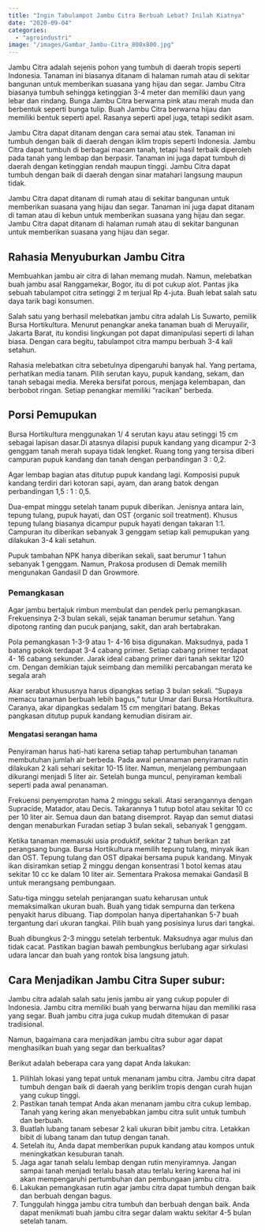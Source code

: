 ```yaml
---
title: "Ingin Tabulampot Jambu Citra Berbuah Lebat? Inilah Kiatnya"
date: "2020-09-04"
categories: 
  - "agroindustri"
image: "/images/Gambar_Jambu-Citra_800x800.jpg"
---
```


Jambu Citra adalah sejenis pohon yang tumbuh di daerah tropis seperti Indonesia. Tanaman ini biasanya ditanam di halaman rumah atau di sekitar bangunan untuk memberikan suasana yang hijau dan segar. Jambu Citra biasanya tumbuh sehingga ketinggian 3-4 meter dan memiliki daun yang lebar dan rindang. Bunga Jambu Citra berwarna pink atau merah muda dan berbentuk seperti bunga tulip. Buah Jambu Citra berwarna hijau dan memiliki bentuk seperti apel. Rasanya seperti apel juga, tetapi sedikit asam.

Jambu Citra dapat ditanam dengan cara semai atau stek. Tanaman ini tumbuh dengan baik di daerah dengan iklim tropis seperti Indonesia. Jambu Citra dapat tumbuh di berbagai macam tanah, tetapi hasil terbaik diperoleh pada tanah yang lembap dan berpasir. Tanaman ini juga dapat tumbuh di daerah dengan ketinggian rendah maupun tinggi. Jambu Citra dapat tumbuh dengan baik di daerah dengan sinar matahari langsung maupun tidak.

Jambu Citra dapat ditanam di rumah atau di sekitar bangunan untuk memberikan suasana yang hijau dan segar. Tanaman ini juga dapat ditanam di taman atau di kebun untuk memberikan suasana yang hijau dan segar. Jambu Citra dapat ditanam di halaman rumah atau di sekitar bangunan untuk memberikan suasana yang hijau dan segar.

## Rahasia Menyuburkan Jambu Citra

Membuahkan jambu air citra di lahan memang mudah. Namun, melebatkan buah jambu asal Ranggamekar, Bogor, itu di pot cukup alot. Pantas jika sebuah tabulampot citra setinggi 2 m terjual Rp 4-juta. Buah lebat salah satu daya tarik bagi konsumen.

Salah satu yang berhasil melebatkan jambu citra adalah Lis Suwarto, pemilik Bursa Hortikultura. Menurut penangkar aneka tanaman buah di Meruyailir, Jakarta Barat, itu kondisi lingkungan pot dapat dimanipulasi seperti di lahan biasa. Dengan cara begitu, tabulampot citra mampu berbuah 3-4 kali setahun.

Rahasia melebatkan citra sebetulnya dipengaruhi banyak hal. Yang pertama, perhatikan media tanam. Pilih serutan kayu, pupuk kandang, sekam, dan tanah sebagai media. Mereka bersifat porous, menjaga kelembapan, dan berbobot ringan. Setiap penangkar memiliki “racikan” berbeda.

## Porsi Pemupukan

Bursa Hortikultura menggunakan 1/ 4 serutan kayu atau setinggi 15 cm sebagai lapisan dasar.Di atasnya dilapisi pupuk kandang yang dicampur 2-3 genggam tanah merah supaya tidak lengket. Ruang tong yang tersisa diberi campuran pupuk kandang dan tanah dengan perbandingan 3 : 0,2.

Agar lembap bagian atas ditutup pupuk kandang lagi. Komposisi pupuk kandang terdiri dari kotoran sapi, ayam, dan arang batok dengan perbandingan 1,5 : 1 : 0,5.

Dua-empat minggu setelah tanam pupuk diberikan. Jenisnya antara lain, tepung tulang, pupuk hayati, dan OST {organic soil treatment). Khusus tepung tulang biasanya dicampur pupuk hayati dengan takaran 1:1. Campuran itu diberikan sebanyak 3 genggam setiap kali pemupukan yang dilakukan 3-4 kali setahun.

Pupuk tambahan NPK hanya diberikan sekali, saat berumur 1 tahun sebanyak 1 genggam. Namun, Prakosa produsen di Demak memilih mengunakan Gandasil D dan Growmore.

### Pemangkasan

Agar jambu bertajuk rimbun membulat dan pendek perlu pemangkasan. Frekuensinya 2-3 bulan sekali, sejak tanaman berumur setahun. Yang dipotong ranting dan pucuk panjang, sakit, dan arah bertabrakan.

Pola pemangkasan 1-3-9 atau 1- 4-16 bisa digunakan. Maksudnya, pada 1 batang pokok terdapat 3-4 cabang primer. Setiap cabang primer terdapat 4- 16 cabang sekunder. Jarak ideal cabang primer dari tanah sekitar 120 cm. Dengan demikian tajuk seimbang dan memiliki percabangan merata ke segala arah

Akar serabut khususnya harus dipangkas setiap 3 bulan sekali. “Supaya memacu tanaman berbuah lebih bagus,” tutur Umar dari Bursa Hortikultura. Caranya, akar dipangkas sedalam 15 cm mengitari batang. Bekas pangkasan ditutup pupuk kandang kemudian disiram air.

#### Mengatasi serangan hama

Penyiraman harus hati-hati karena setiap tahap pertumbuhan tanaman membutuhan jumlah air berbeda. Pada awal penanaman penyiraman rutin dilakukan 2 kali sehari sekitar 10-15 liter. Namun, menjelang pembungaan dikurangi menjadi 5 liter air. Setelah bunga muncul, penyiraman kembali seperti pada awal penanaman.

Frekuensi penyemprotan hama 2 minggu sekali. Atasi serangannya dengan Supracide, Matador, atau Decis. Takarannya 1 tutup botol atau sekitar 10 cc per 10 liter air. Semua daun dan batang disemprot. Rayap dan semut diatasi dengan menaburkan Furadan setiap 3 bulan sekali, sebanyak 1 genggam.

Ketika tanaman memasuki usia produktif, sekitar 2 tahun berikan zat perangsang bunga. Bursa Hortikultura memilih tepung tulang, minyak ikan dan OST. Tepung tulang dan OST dipakai bersama pupuk kandang. Minyak ikan disiramkan setiap 2 minggu dengan konsentrasi 1 botol kemas atau sekitar 10 cc ke dalam 10 liter air. Sementara Prakosa memakai Gandasil B untuk merangsang pembungaan.

Satu-tiga minggu setelah penjarangan suatu keharusan untuk memaksimalkan ukuran buah. Buah yang tidak sempurna dan terkena penyakit harus dibuang. Tiap dompolan hanya dipertahankan 5-7 buah tergantung dari ukuran tangkai. Pilih buah yang posisinya lurus dari tangkai.

Buah dibungkus 2-3 minggu setelah terbentuk. Maksudnya agar mulus dan tidak cacat. Pastikan bagian bawah pembungkus berlubang agar sirkulasi udara lancar dan buah yang rontok bisa langsung jatuh.

## Cara Menjadikan Jambu Citra Super subur:

Jambu citra adalah salah satu jenis jambu air yang cukup populer di Indonesia. Jambu citra memiliki buah yang berwarna hijau dan memiliki rasa yang segar. Buah jambu citra juga cukup mudah ditemukan di pasar tradisional.

Namun, bagaimana cara menjadikan jambu citra subur agar dapat menghasilkan buah yang segar dan berkualitas?

Berikut adalah beberapa cara yang dapat Anda lakukan:

1. Pilihlah lokasi yang tepat untuk menanam jambu citra. Jambu citra dapat tumbuh dengan baik di daerah yang beriklim tropis dengan curah hujan yang cukup tinggi.
2. Pastikan tanah tempat Anda akan menanam jambu citra cukup lembap. Tanah yang kering akan menyebabkan jambu citra sulit untuk tumbuh dan berbuah.
3. Buatlah lubang tanam sebesar 2 kali ukuran bibit jambu citra. Letakkan bibit di lubang tanam dan tutup dengan tanah.
4. Setelah itu, Anda dapat memberikan pupuk kandang atau kompos untuk meningkatkan kesuburan tanah.
5. Jaga agar tanah selalu lembap dengan rutin menyiramnya. Jangan sampai tanah menjadi terlalu basah atau terlalu kering karena hal ini akan mempengaruhi pertumbuhan dan pembungaan jambu citra.
6. Lakukan pemangkasan rutin agar jambu citra dapat tumbuh dengan baik dan berbuah dengan bagus.
7. Tunggulah hingga jambu citra tumbuh dan berbuah dengan baik. Anda dapat menikmati buah jambu citra segar dalam waktu sekitar 4-5 bulan setelah tanam.

